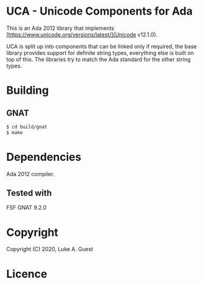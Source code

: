 # UCA - Unicode Components for Ada

This is an Ada 2012 library that implements [https://www.unicode.org/versions/latest/](Unicode v12.1.0).

UCA is split up into components that can be linked only if required, the base library provides support for definite
string types, everything else is built on top of this. The libraries try to match the Ada standard for the other string
types.

# Building

## GNAT

```bash
$ cd build/gnat
$ make
```

# Dependencies

Ada 2012 compiler.

## Tested with

FSF GNAT 9.2.0

# Copyright

Copyright (C) 2020, Luke A. Guest

# Licence
